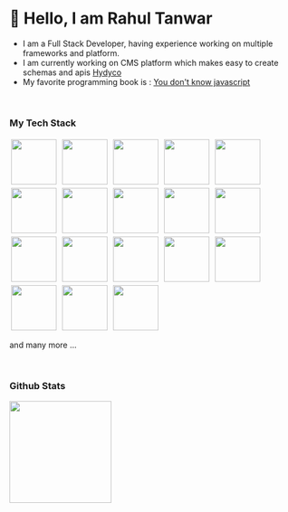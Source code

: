 # 👋 Hello, I am Rahul Tanwar

- I am a Full Stack Developer, having experience working on multiple frameworks and platform.
- I am currently working on CMS platform which makes easy to create schemas and apis [Hydyco](https://hydyco.com)
- My favorite programming book is : [You don't know javascript](https://github.com/getify/You-Dont-Know-JS)

<br/>

### My Tech Stack

<div>

<img src="https://cdn.jsdelivr.net/gh/devicons/devicon/icons/nodejs/nodejs-original.svg" width="80" style="margin:3px" />
<img src="https://cdn.jsdelivr.net/gh/devicons/devicon/icons/javascript/javascript-original.svg" width="80" style="margin:3px" />
<img src="https://cdn.jsdelivr.net/gh/devicons/devicon/icons/react/react-original.svg" width="80" style="margin:3px"/>
<img src="https://cdn.jsdelivr.net/gh/devicons/devicon/icons/flutter/flutter-original.svg" width="80" style="margin:3px"/>

<img src="https://cdn.jsdelivr.net/gh/devicons/devicon/icons/php/php-original.svg" width="80" style="margin:3px"/>

<img src="https://cdn.jsdelivr.net/gh/devicons/devicon/icons/python/python-original.svg" width="80" style="margin:3px"/>

<img src="https://cdn.jsdelivr.net/gh/devicons/devicon/icons/ionic/ionic-original.svg" width="80" style="margin:3px"/>

<img src="https://cdn.jsdelivr.net/gh/devicons/devicon/icons/typescript/typescript-original.svg" width="80" style="margin:3px"/>

<img src="https://cdn.jsdelivr.net/gh/devicons/devicon/icons/docker/docker-original.svg" width="80" style="margin:3px"/>

<img src="https://cdn.jsdelivr.net/gh/devicons/devicon/icons/go/go-original.svg"  width="80" style="margin:3px"/>

<img src="https://cdn.jsdelivr.net/gh/devicons/devicon/icons/amazonwebservices/amazonwebservices-original.svg" width="80" style="margin:3px" />

<img src="https://cdn.jsdelivr.net/gh/devicons/devicon/icons/nextjs/nextjs-original.svg" width="80" style="margin:3px" />

<img src="https://cdn.jsdelivr.net/gh/devicons/devicon/icons/bootstrap/bootstrap-plain.svg" width="80" style="margin:3px" />

<img src="https://cdn.jsdelivr.net/gh/devicons/devicon/icons/html5/html5-original.svg" width="80" style="margin:3px" />

<img src="https://cdn.jsdelivr.net/gh/devicons/devicon/icons/css3/css3-original.svg" width="80" style="margin:3px" />

<img src="https://cdn.jsdelivr.net/gh/devicons/devicon/icons/dart/dart-original.svg" width="80" style="margin:3px" />

<img src="https://cdn.jsdelivr.net/gh/devicons/devicon/icons/dotnetcore/dotnetcore-original.svg" width="80" style="margin:3px" />

<img src="https://cdn.jsdelivr.net/gh/devicons/devicon/icons/vuejs/vuejs-original.svg" width="80" style="margin:3px" />

and many more ...

<div/>

<br/>

### Github Stats

<img height="180em" src="https://github-readme-stats.vercel.app/api?username=iamrahultanwar&show_icons=true&hide_border=true&&count_private=true&include_all_commits=true" />
